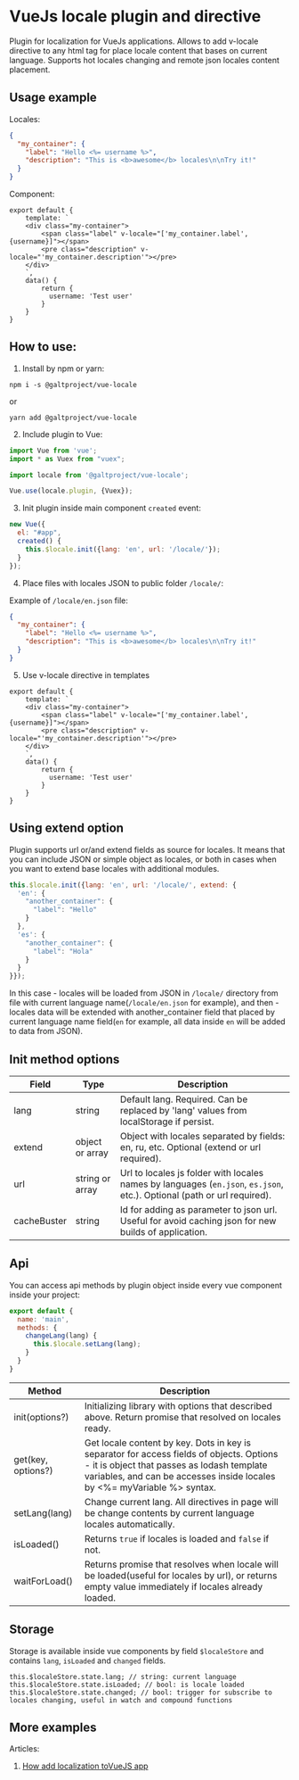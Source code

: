 # VueJs locale plugin and directive
Plugin for localization for VueJs applications. Allows to add v-locale directive to any html tag
for place locale content that bases on current language. Supports hot locales changing and remote json
locales content placement.

## Usage example
Locales:
```json
{
  "my_container": {
    "label": "Hello <%= username %>",
    "description": "This is <b>awesome</b> locales\n\nTry it!"
  }
}
```
Component:
```vue
export default {
    template: `
    <div class="my-container">
        <span class="label" v-locale="['my_container.label', {username}]"></span>
        <pre class="description" v-locale="'my_container.description'"></pre>
    </div>
    `,
    data() {
        return {
          username: 'Test user'
        }
    }
}
```
## How to use:
1. Install by npm or yarn:
```
npm i -s @galtproject/vue-locale
```
or
```
yarn add @galtproject/vue-locale
```
2. Include plugin to Vue:
```js
import Vue from 'vue';
import * as Vuex from "vuex";

import locale from '@galtproject/vue-locale';

Vue.use(locale.plugin, {Vuex});
```
3. Init plugin inside main component `created` event:
```js
new Vue({
  el: "#app",
  created() {
    this.$locale.init({lang: 'en', url: '/locale/'});
  }
});
```
4. Place files with locales JSON to public folder `/locale/`:

Example of `/locale/en.json` file:
```json
{
  "my_container": {
    "label": "Hello <%= username %>",
    "description": "This is <b>awesome</b> locales\n\nTry it!"
  }
}
```

5. Use v-locale directive in templates
```vue
export default {
    template: `
    <div class="my-container">
        <span class="label" v-locale="['my_container.label', {username}]"></span>
        <pre class="description" v-locale="'my_container.description'"></pre>
    </div>
    `,
    data() {
        return {
          username: 'Test user'
        }
    }
}
```
## Using extend option
Plugin supports url or/and extend fields as source for locales. It means that you can include JSON or simple object as locales, or both in cases when you want to extend base locales with additional modules.
```js
this.$locale.init({lang: 'en', url: '/locale/', extend: {
  'en': {
    "another_container": {
      "label": "Hello"
    }
  },
  'es': {
    "another_container": {
      "label": "Hola"
    }
  }
}});
```
In this case - locales will be loaded from JSON in `/locale/` directory from file with current language name(`/locale/en.json` for example), and then - locales data will be extended with another_container field that placed by current language name field(`en` for example, all data inside `en` will be added to data from JSON).
## Init method options
| Field | Type | Description |
| --- | --- | --- |
| lang | string | Default lang. Required. Can be replaced by 'lang' values from localStorage if persist. |
| extend | object or array | Object with locales separated by fields: en, ru, etc. Optional (extend or url required). |
| url | string or array | Url to locales js folder with locales names by languages (`en.json`, `es.json`, etc.). Optional (path or url required). |
| cacheBuster | string | Id for adding as parameter to json url. Useful for avoid caching json for new builds of application. |
## Api
You can access api methods by plugin object inside every vue component inside your project:
```js
export default {
  name: 'main',
  methods: {
    changeLang(lang) {
      this.$locale.setLang(lang);
    }
  }
}
```
| Method | Description |
| --- | --- |
| init(options?) | Initializing library with options that described above. Return promise that resolved on locales ready. |
| get(key, options?) | Get locale content by key. Dots in key is separator for access fields of objects. Options - it is object that passes as lodash template variables, and can be accesses inside locales by <%= myVariable %> syntax. |
| setLang(lang) | Change current lang. All directives in page will be change contents by current language locales automatically.|
| isLoaded() | Returns `true` if locales is loaded and `false` if not.|
| waitForLoad() | Returns promise that resolves when locale will be loaded(useful for locales by url), or returns empty value immediately if locales already loaded.|

## Storage
Storage is available inside vue components by field `$localeStore` and contains `lang`, `isLoaded` and `changed` fields.
```
this.$localeStore.state.lang; // string: current language
this.$localeStore.state.isLoaded; // bool: is locale loaded
this.$localeStore.state.changed; // bool: trigger for subscribe to locales changing, useful in watch and compound functions
```

## More examples
Articles:
1. [How add localization toVueJS app](https://medium.com/@jonybang/how-add-localization-tovuejs-app-a438b8b17b93)
